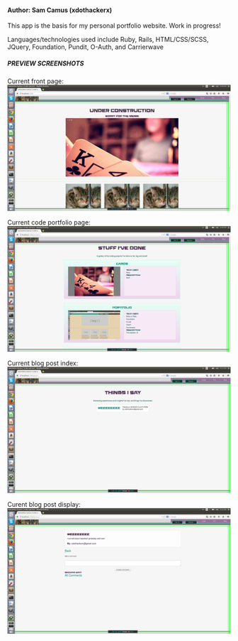 <h4>Author: Sam Camus (xdothackerx)</h4>

This app is the basis for my personal portfolio website. Work in progress!

Languages/technologies used include Ruby, Rails, HTML/CSS/SCSS, JQuery, Foundation, Pundit, O-Auth, and Carrierwave

<h5>PREVIEW SCREENSHOTS</h5>

Current front page:
![HomePage](https://raw.githubusercontent.com/xdothackerx/portfolio/master/public/img/frontpage.png)

Current code portfolio page:
![CodeIndex](https://raw.githubusercontent.com/xdothackerx/portfolio/master/public/img/codeindex.png)

Current blog post index:
![Index](https://raw.githubusercontent.com/xdothackerx/portfolio/master/public/img/blogindex.png)

Curent blog post display:
![Posts](https://raw.githubusercontent.com/xdothackerx/portfolio/master/public/img/blogpost.png)
<!-- *Look into isotope -->
